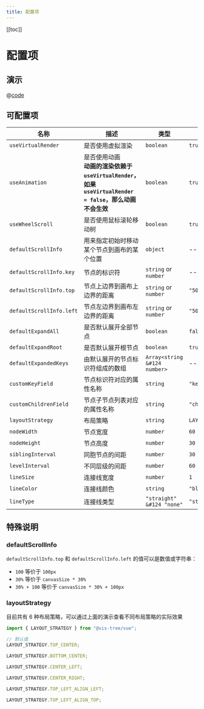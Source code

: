 ```yaml
---
title: 配置项
---
```


[[toc]]

# 配置项

## 演示

<Options />

@[code](@components/Options.vue)

## 可配置项

| 名称                     | 描述                                                                                                        | 类型                                    | 默认值                       |
| ------------------------ | ----------------------------------------------------------------------------------------------------------- | --------------------------------------- | ---------------------------- |
| `useVirtualRender`       | 是否使用虚拟渲染                                                                                            | `boolean`                               | `true`                       |
| `useAnimation`           | 是否使用动画<br/>**动画的渲染依赖于 `useVirtualRender`，如果 `useVirtualRender = false`，那么动画不会生效** | `boolean`                               | `true`                       |
| `useWheelScroll`         | 是否使用鼠标滚轮移动树                                                                                      | `boolean`                               | `true`                       |
| `defaultScrollInfo`      | 用来指定初始时移动某个节点到画布的某个位置                                                                  | `object`                                | ---                          |
| `defaultScrollInfo.key`  | 节点的标识符                                                                                                | `string` or `number`                    | ---                          |
| `defaultScrollInfo.top`  | 节点上边界到画布上边界的距离                                                                                | `string` or `number`                    | `"50% - nodeHeight * 50%"`   |
| `defaultScrollInfo.left` | 节点左边界到画布左边界的距离                                                                                | `string` or `number`                    | `"50% - nodeWidth * 50%"`    |
| `defaultExpandAll`       | 是否默认展开全部节点                                                                                        | `boolean`                               | `false`                      |
| `defaultExpandRoot`      | 是否默认展开根节点                                                                                          | `boolean`                               | `true`                       |
| `defaultExpandedKeys`    | 由默认展开的节点标识符组成的数组                                                                            | <code>Array<string &#124 number></code> | ---                          |
| `customKeyField`         | 节点标识符对应的属性名称                                                                                    | `string`                                | `"key"`                      |
| `customChildrenField`    | 节点子节点列表对应的属性名称                                                                                | `string`                                | `"children"`                 |
| `layoutStrategy`         | 布局策略                                                                                                    | `string`                                | `LAYOUT_STRATEGY.TOP_CENTER` |
| `nodeWidth`              | 节点宽度                                                                                                    | `number`                                | `60`                         |
| `nodeHeight`             | 节点高度                                                                                                    | `number`                                | `30`                         |
| `siblingInterval`        | 同胞节点的间距                                                                                              | `number`                                | `30`                         |
| `levelInterval`          | 不同层级的间距                                                                                              | `number`                                | `60`                         |
| `lineSize`               | 连接线宽度                                                                                                  | `number`                                | `1`                          |
| `lineColor`              | 连接线颜色                                                                                                  | `string`                                | `"black"`                    |
| `lineType`               | 连接线类型                                                                                                  | <code>"straight" &#124 "none"</code>    | `"straight"`                 |

## 特殊说明

### defaultScrollInfo

`defaultScrollInfo.top` 和 `defaultScrollInfo.left` 的值可以是数值或字符串：

- `100` 等价于 `100px`
- `30%` 等价于 `canvasSize * 30%`
- `30% + 100` 等价于 `canvasSize * 30% + 100px`

### layoutStrategy

目前共有 6 种布局策略，可以通过上面的演示查看不同布局策略的实际效果

```jsx | pure
import { LAYOUT_STRATEGY } from "@vis-tree/vue";

// 默认值
LAYOUT_STRATEGY.TOP_CENTER;

LAYOUT_STRATEGY.BOTTOM_CENTER;

LAYOUT_STRATEGY.CENTER_LEFT;

LAYOUT_STRATEGY.CENTER_RIGHT;

LAYOUT_STRATEGY.TOP_LEFT_ALIGN_LEFT;

LAYOUT_STRATEGY.TOP_LEFT_ALIGN_TOP;
```
